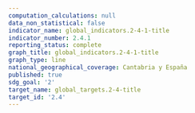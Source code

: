 ```yaml
---
computation_calculations: null
data_non_statistical: false
indicator_name: global_indicators.2-4-1-title
indicator_number: 2.4.1
reporting_status: complete
graph_title: global_indicators.2-4-1-title
graph_type: line
national_geographical_coverage: Cantabria y España
published: true
sdg_goal: '2'
target_name: global_targets.2-4-title
target_id: '2.4'
---
```

